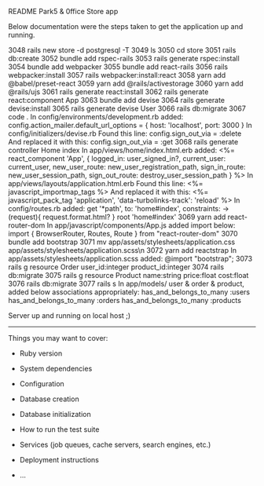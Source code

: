 README Park5 & 0ffice Store app

Below documentation were the steps taken to get the
application up and running.

 3048  rails new store -d postgresql -T
 3049  ls
 3050  cd store
 3051  rails db:create
 3052  bundle add rspec-rails
 3053  rails generate rspec:install
 3054  bundle add webpacker
 3055  bundle add react-rails
 3056  rails webpacker:install
 3057  rails webpacker:install:react
 3058  yarn add @babel/preset-react
 3059  yarn add @rails/activestorage
 3060  yarn add @rails/ujs
 3061  rails generate react:install
 3062  rails generate react:component App
 3063  bundle add devise
 3064  rails generate devise:install
 3065  rails generate devise User
 3066  rails db:migrate
 3067  code .
In config/environments/development.rb added: 
    config.action_mailer.default_url_options = { host: 'localhost', port: 3000 }
In config/initializers/devise.rb 
    Found this line:
        config.sign_out_via = :delete
    And replaced it with this:
        config.sign_out_via = :get
 3068  rails generate controller Home index
In app/views/home/index.html.erb added:
    <%= react_component 'App', {
    logged_in: user_signed_in?,
    current_user: current_user,
    new_user_route: new_user_registration_path, sign_in_route: new_user_session_path, sign_out_route: destroy_user_session_path
    } %>
In app/views/layouts/application.html.erb 
    Found this line:
        <%= javascript_importmap_tags %>
    And replaced it with this:
        <%= javascript_pack_tag 'application', 'data-turbolinks-track': 'reload' %>
In config/routes.rb added:
    get '*path', to: 'home#index', constraints: ->(request){ request.format.html? }
    root 'home#index'
 3069  yarn add react-router-dom
In app/javascript/components/App.js added import below:
    import { BrowserRouter, Routes, Route } from "react-router-dom"
 3070  bundle add bootstrap
 3071  mv app/assets/stylesheets/application.css app/assets/stylesheets/application.scss\n
 3072  yarn add reactstrap
In app/assets/stylesheets/application.scss added:
    @import "bootstrap";
 3073  rails g resource Order user_id:integer product_id:integer
 3074  rails db:migrate
 3075  rails g resource Product name:string price:float cost:float 
 3076  rails db:migrate
 3077  rails s
In app/models/ user & order & product, added below associations appropriately:
    has_and_belongs_to_many :users
    has_and_belongs_to_many :orders
    has_and_belongs_to_many :products

Server up and running on local host ;)

************************************************************************************************

Things you may want to cover:

* Ruby version

* System dependencies

* Configuration

* Database creation

* Database initialization

* How to run the test suite

* Services (job queues, cache servers, search engines, etc.)

* Deployment instructions

* ...
